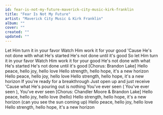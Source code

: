 ```yaml
---
id: fear-is-not-my-future-maverick-city-music-kirk-franklin
title: "Fear Is Not My Future"
artist: "Maverick City Music & Kirk Franklin"
album: ""
cover: ""
created: ""
updated: ""
---
```


Let Him turn it in your favor
Watch Him work it for your good
'Cause He's not done with what He's started
He's not done until it's good
So let Him turn it in your favor
Watch Him work it for your good
He's not done with what He's started
He's not done until it's good
[Chorus: Brandon Lake]
Hello peace, hello joy, hello love
Hello strength, hello hope, it's a new horizon
Hello peace, hello joy, hello love
Hello strength, hello hope, it's a new horizon
If you're ready for a breakthrough
Just open up and just recеive
'Cause what He's pouring out is nothing
You'vе ever seen (
You've ever seen
), You've ever seen
[Chorus: Chandler Moore & Brandon Lake]
Hello peace, hello joy, hello love (hello)
Hello strength, hello hope, it's a new horizon (can you see the sun coming up)
Hello peace, hello joy, hello love
Hello strength, hello hope, it's a new horizon